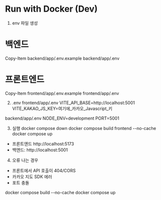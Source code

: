 # Run with Docker (Dev)

1) env 파일 생성
# 백엔드
Copy-Item backend/app/.env.example backend/app/.env

# 프론트엔드
Copy-Item frontend/app/.env.example frontend/app/.env


2) .env
frontend/app/.env
VITE_API_BASE=http://localhost:5001
VITE_KAKAO_JS_KEY=여기에_카카오_Javascript_키

backend/app/.env
NODE_ENV=development
PORT=5001


3) 실행
docker compose down
docker compose build frontend --no-cache
docker compose up

- 프론트앤드 http://localhost:5173
- 백앤드:  http://localhost:5001


4) 오류 나는 경우

- 프론트에서 API 호출이 404/CORS
- 카카오 지도 SDK 에러
- 포트 충돌

docker compose build --no-cache
docker compose up

